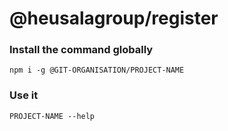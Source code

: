 # @heusalagroup/register

### Install the command globally

```
npm i -g @GIT-ORGANISATION/PROJECT-NAME
```

### Use it

```
PROJECT-NAME --help 
```
